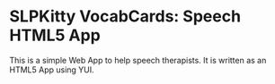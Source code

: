 # SLPKitty VocabCards: Speech HTML5 App

This is a simple Web App to help speech therapists.
It is written as an HTML5 App using YUI.
